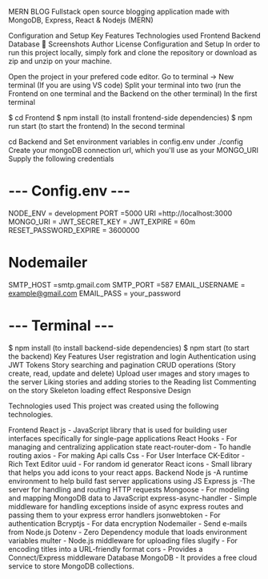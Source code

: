 MERN BLOG
Fullstack open source blogging application made with MongoDB, Express, React & Nodejs (MERN)

Configuration and Setup
Key Features
Technologies used
Frontend
Backend
Database
📸 Screenshots
Author
License
Configuration and Setup
In order to run this project locally, simply fork and clone the repository or download as zip and unzip on your machine.

Open the project in your prefered code editor.
Go to terminal -> New terminal (If you are using VS code)
Split your terminal into two (run the Frontend on one terminal and the Backend on the other terminal)
In the first terminal

$ cd Frontend
$ npm install (to install frontend-side dependencies)
$ npm run  start (to start the frontend)
In the second terminal

cd Backend and Set environment variables in config.env under ./config
Create your mongoDB connection url, which you'll use as your MONGO_URI
Supply the following credentials
#  ---  Config.env  ---

NODE_ENV = development
PORT =5000
URI =http://localhost:3000
MONGO_URI =
JWT_SECRET_KEY =
JWT_EXPIRE = 60m
RESET_PASSWORD_EXPIRE = 3600000 

# Nodemailer

SMTP_HOST =smtp.gmail.com
SMTP_PORT =587
EMAIL_USERNAME = example@gmail.com
EMAIL_PASS = your_password
# --- Terminal ---

$ npm install (to install backend-side dependencies)
$ npm start (to start the backend)
Key Features
User registration and login
Authentication using JWT Tokens
Story searching and pagination
CRUD operations (Story create, read, update and delete)
Upload user ımages and story ımages to the server
Liking stories and adding stories to the Reading list
Commenting on the story
Skeleton loading effect
Responsive Design

Technologies used
This project was created using the following technologies.

Frontend
React js - JavaScript library that is used for building user interfaces specifically for single-page applications
React Hooks - For managing and centralizing application state
react-router-dom - To handle routing
axios - For making Api calls
Css - For User Interface
CK-Editor - Rich Text Editor
uuid - For random id generator
React icons - Small library that helps you add icons to your react apps.
Backend
Node js -A runtime environment to help build fast server applications using JS
Express js -The server for handling and routing HTTP requests
Mongoose - For modeling and mapping MongoDB data to JavaScript
express-async-handler - Simple middleware for handling exceptions inside of async express routes and passing them to your express error handlers
jsonwebtoken - For authentication
Bcryptjs - For data encryption
Nodemailer - Send e-mails from Node.js
Dotenv - Zero Dependency module that loads environment variables
multer - Node.js middleware for uploading files
slugify - For encoding titles into a URL-friendly format
cors - Provides a Connect/Express middleware
Database
MongoDB - It provides a free cloud service to store MongoDB collections.
